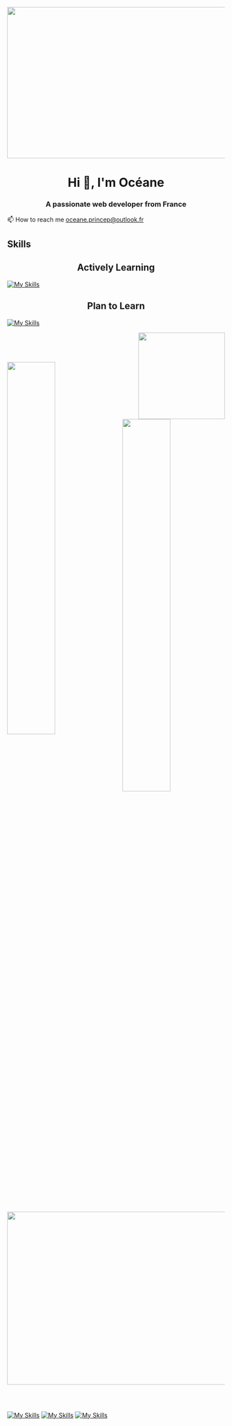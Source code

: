 <p><img align="center" src="https://user-images.githubusercontent.com/94532496/154983743-c94872c2-bb23-4a99-8c9a-72b3f8ff70d5.jpg" width="1000" height="350" /></p>

<h1 align="center">Hi 👋, I'm Océane</h1>
<h3 align="center">A passionate web developer from France</h3>

  
📫 How to reach me oceane.princep@outlook.fr
 

  
<h2 align="left">Skills </h2>

<h2 align="center">Actively Learning</h2>

[![My Skills](https://skillicons.dev/icons?i=js,html,css,bootstrap,aws,react,docker,mongodb,mysql,nodejs,git,powershell,linux,php,py,codepen,pr,ps)](https://skillicons.dev)

<h2 align="center">Plan to Learn</h2>

[![My Skills](https://skillicons.dev/icons?i=aws,docker,lua,tailwind)](https://skillicons.dev)


<p><img align="right" src="https://user-images.githubusercontent.com/94532496/154983573-00a2f252-93aa-49aa-9e3a-064129b92f88.gif" width="200" height="200" /></p>
<br></br>
<br></br>

<img align="left" width="47%" src="https://github-readme-stats.vercel.app/api/top-langs/?username=oce-prcp&layout=compact" />

<br></br>
<br></br>

<img align="right" width="47%" src="https://github-readme-stats.vercel.app/api?username=oce-prcp&show_icons=true&theme=radical" />

<br></br>
<br></br>
<br></br>


<br></br>
<p><img align="center" src="https://raw.githubusercontent.com/HyunCafe/HyunCafe/main/assests/loficity.gif" width="900" height="400" /></p>
</br>
</br>

[![My Skills](https://skillicons.dev/icons?i=discord)](https://skillicons.dev)
[![My Skills](https://skillicons.dev/icons?i=instagram)](https://skillicons.dev)
[![My Skills](https://skillicons.dev/icons?i=linkedin)](https://skillicons.dev)



